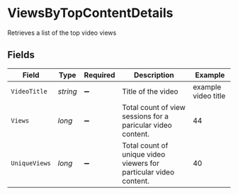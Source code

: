 # ViewsByTopContentDetails

Retrieves a list of the top video views


## Fields

| Field                                                             | Type                                                              | Required                                                          | Description                                                       | Example                                                           |
| ----------------------------------------------------------------- | ----------------------------------------------------------------- | ----------------------------------------------------------------- | ----------------------------------------------------------------- | ----------------------------------------------------------------- |
| `VideoTitle`                                                      | *string*                                                          | :heavy_minus_sign:                                                | Title of the video                                                | example video title                                               |
| `Views`                                                           | *long*                                                            | :heavy_minus_sign:                                                | Total count of view sessions for a paricular video content.       | 44                                                                |
| `UniqueViews`                                                     | *long*                                                            | :heavy_minus_sign:                                                | Total count of unique video viewers for particular video content. | 40                                                                |